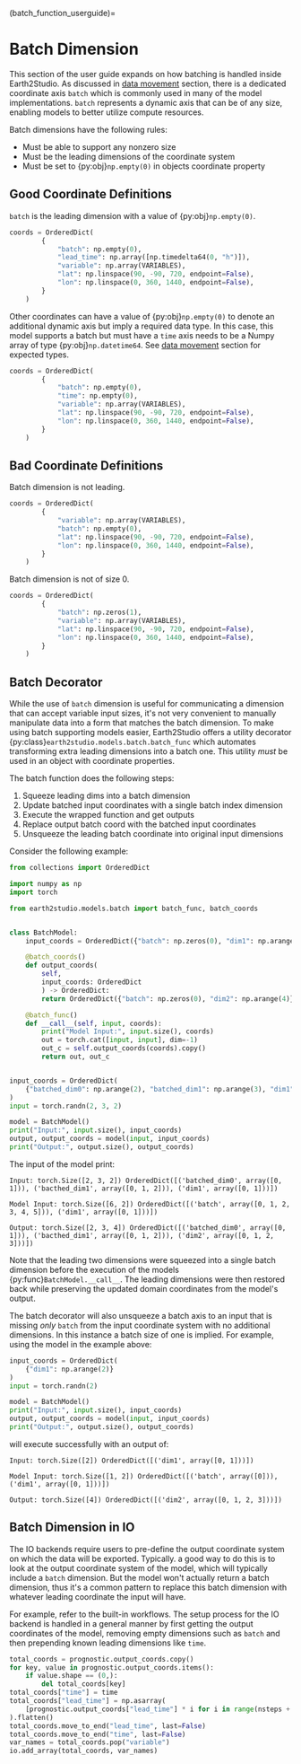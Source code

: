 (batch_function_userguide)=

# Batch Dimension

This section of the user guide expands on how batching is handled inside Earth2Studio.
As discussed in [data movement](data_userguide) section, there is a dedicated coordinate
axis `batch` which is commonly used in many of the model implementations.
`batch` represents a dynamic axis that can be of any size, enabling models to better
utilize compute resources.

Batch dimensions have the following rules:

- Must be able to support any nonzero size
- Must be the leading dimensions of the coordinate system
- Must be set to {py:obj}`np.empty(0)` in objects coordinate property

## Good Coordinate Definitions

`batch` is the leading dimension with a value of {py:obj}`np.empty(0)`.

```python
coords = OrderedDict(
        {
            "batch": np.empty(0),
            "lead_time": np.array([np.timedelta64(0, "h")]),
            "variable": np.array(VARIABLES),
            "lat": np.linspace(90, -90, 720, endpoint=False),
            "lon": np.linspace(0, 360, 1440, endpoint=False),
        }
    )
```

Other coordinates can have a value of {py:obj}`np.empty(0)` to denote an additional
dynamic axis but imply a required data type.
In this case, this model supports a batch but must have a `time` axis needs to be a
Numpy array of type {py:obj}`np.datetime64`. See [data movement](coordinates_userguide)
section for expected types.

```python
coords = OrderedDict(
        {
            "batch": np.empty(0),
            "time": np.empty(0),
            "variable": np.array(VARIABLES),
            "lat": np.linspace(90, -90, 720, endpoint=False),
            "lon": np.linspace(0, 360, 1440, endpoint=False),
        }
    )
```

## Bad Coordinate Definitions

Batch dimension is not leading.

```python
coords = OrderedDict(
        {
            "variable": np.array(VARIABLES),
            "batch": np.empty(0),
            "lat": np.linspace(90, -90, 720, endpoint=False),
            "lon": np.linspace(0, 360, 1440, endpoint=False),
        }
    )
```

Batch dimension is not of size 0.

```python
coords = OrderedDict(
        {
            "batch": np.zeros(1),
            "variable": np.array(VARIABLES),
            "lat": np.linspace(90, -90, 720, endpoint=False),
            "lon": np.linspace(0, 360, 1440, endpoint=False),
        }
    )
```

## Batch Decorator

While the use of `batch` dimension is useful for communicating a dimension that can
accept variable input sizes, it's not very convenient to manually manipulate data into a
form that matches the batch dimension.
To make using batch supporting models easier, Earth2Studio offers a utility
decorator {py:class}`earth2studio.models.batch.batch_func` which automates transforming
extra leading dimensions into a batch one.
This utility *must* be used in an object with coordinate properties.

The batch function does the following steps:

1. Squeeze leading dims into a batch dimension
2. Update batched input coordinates with a single batch index dimension
3. Execute the wrapped function and get outputs
4. Replace output batch coord with the batched input coordinates
5. Unsqueeze the leading batch coordinate into original input dimensions

Consider the following example:

```python
from collections import OrderedDict

import numpy as np
import torch

from earth2studio.models.batch import batch_func, batch_coords


class BatchModel:
    input_coords = OrderedDict({"batch": np.zeros(0), "dim1": np.arange(2)})

    @batch_coords()
    def output_coords(
        self,
        input_coords: OrderedDict
        ) -> OrderedDict:
        return OrderedDict({"batch": np.zeros(0), "dim2": np.arange(4)})

    @batch_func()
    def __call__(self, input, coords):
        print("Model Input:", input.size(), coords)
        out = torch.cat([input, input], dim=-1)
        out_c = self.output_coords(coords).copy()
        return out, out_c


input_coords = OrderedDict(
    {"batched_dim0": np.arange(2), "batched_dim1": np.arange(3), "dim1": np.arange(2)}
)
input = torch.randn(2, 3, 2)

model = BatchModel()
print("Input:", input.size(), input_coords)
output, output_coords = model(input, input_coords)
print("Output:", output.size(), output_coords)
```

The input of the model print:

<!-- markdownlint-disable MD013 -->
```console
Input: torch.Size([2, 3, 2]) OrderedDict([('batched_dim0', array([0, 1])), ('bacthed_dim1', array([0, 1, 2])), ('dim1', array([0, 1]))])

Model Input: torch.Size([6, 2]) OrderedDict([('batch', array([0, 1, 2, 3, 4, 5])), ('dim1', array([0, 1]))])

Output: torch.Size([2, 3, 4]) OrderedDict([('batched_dim0', array([0, 1])), ('bacthed_dim1', array([0, 1, 2])), ('dim2', array([0, 1, 2, 3]))])
```
<!-- markdownlint-enable MD013 -->

Note that the leading two dimensions were squeezed into a single batch dimension before
the execution of the models {py:func}`BatchModel.__call__`.
The leading dimensions were then restored back while preserving the updated domain
coordinates from the model's output.

The batch decorator will also unsqueeze a batch axis to an input that is missing *only*
`batch` from the input coordinate system with no additional dimensions.
In this instance a batch size of one is implied.
For example, using the model in the example above:

```python
input_coords = OrderedDict(
    {"dim1": np.arange(2)}
)
input = torch.randn(2)

model = BatchModel()
print("Input:", input.size(), input_coords)
output, output_coords = model(input, input_coords)
print("Output:", output.size(), output_coords)
```

will execute successfully with an output of:

```console
Input: torch.Size([2]) OrderedDict([('dim1', array([0, 1]))])

Model Input: torch.Size([1, 2]) OrderedDict([('batch', array([0])), ('dim1', array([0, 1]))])

Output: torch.Size([4]) OrderedDict([('dim2', array([0, 1, 2, 3]))])
```

## Batch Dimension in IO

The IO backends require users to pre-define the output coordinate system on which the
data will be exported.
Typically. a good way to do this is to look at the output coordinate system of the model,
which will typically include a `batch` dimension.
But the model won't actually return a batch dimension, thus it's a common pattern to
replace this batch dimension with whatever leading coordinate the input will have.

For example, refer to the built-in workflows.
The setup process for the IO backend is handled in a general manner by first getting the
output coordinates of the model, removing empty dimensions such as `batch` and then
prepending known leading dimensions like `time`.

```python
total_coords = prognostic.output_coords.copy()
for key, value in prognostic.output_coords.items():
    if value.shape == (0,):
        del total_coords[key]
total_coords["time"] = time
total_coords["lead_time"] = np.asarray(
    [prognostic.output_coords["lead_time"] * i for i in range(nsteps + 1)]
).flatten()
total_coords.move_to_end("lead_time", last=False)
total_coords.move_to_end("time", last=False)
var_names = total_coords.pop("variable")
io.add_array(total_coords, var_names)
```
